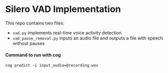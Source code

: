# Silero VAD Implementation

This repo contains two files:

- `vad.py` implements real-time voice activity detection
- `vad_pause_removal.py` inputs an audio file and outputs a file with speech without pauses

#### Command to run with cog

`cog predict -i input_audio=@recording.wav`

